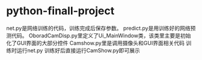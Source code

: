 # python-finall-project
net.py是网络训练的代码，训练完成后保存参数。
predict.py是用训练好的网络预测代码。
OboradCamDisp.py里定义了Ui_MainWindow类，该类里主要是初始化了GUI界面的大部分控件
Camshow.py里是调用摄像头和GUI界面相关代码
训练时运行net.py
训练好后直接运行CamShow.py即可展示
